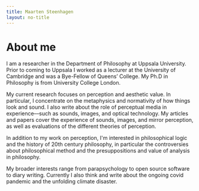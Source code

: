 ```yaml
---
title: Maarten Steenhagen
layout: no-title
---
```


# About me

I am a researcher in the Department of Philosophy at Uppsala University. Prior to coming to Uppsala I worked as a lecturer at the University of Cambridge and was a Bye-Fellow of Queens’ College. My Ph.D in Philosophy is from University College London. 

My current research focuses on perception and aesthetic value. In particular, I concentrate on the metaphysics and normativity of how things look and sound. I also write about the role of perceptual media in experience––such as sounds, images, and optical technology. My articles and papers cover the experience of sounds, images, and mirror perception, as well as evaluations of the different theories of perception.

In addition to my work on perception, I'm interested in philosophical logic and the history of 20th century philosophy, in particular the controversies about philosophical method and the presuppositions and value of analysis in philosophy.

My broader interests range from parapsychology to open source software to diary writing. Currently I also think and write about the ongoing covid pandemic and the unfolding climate disaster. 
